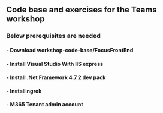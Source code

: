 ## Code base and exercises for the Teams workshop
### Below prerequisites are needed
#### - Download workshop-code-base/FocusFrontEnd 
#### - Install Visual Studio With IIS express
#### - Install .Net Framework 4.7.2 dev pack
#### - Install ngrok 
#### - M365 Tenant admin account



